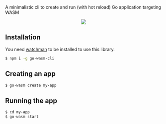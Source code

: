 A minimalistic cli to create and run (with hot reload) Go application targeting WASM

<p align="center">
<img src="https://i.ibb.co/CKSKNkY/install-cli.gif">
</p>

## Installation

You need [watchman](https://facebook.github.io/watchman/) to be installed to use this library.

```sh
$ npm i -g go-wasm-cli
```

## Creating an app

```sh
$ go-wasm create my-app
```

## Running the app

```sh
$ cd my-app
$ go-wasm start
```
